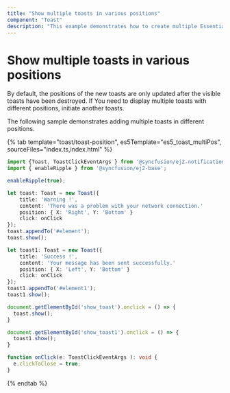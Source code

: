 ```yaml
---
title: "Show multiple toasts in various positions"
component: "Toast"
description: "This example demonstrates how to create multiple Essential JS 2 Toast component in various position on the screen."
---
```


# Show multiple toasts in various positions

By default, the positions of the new toasts are only updated after the visible toasts have been destroyed. If You need to display multiple toasts with different positions, initiate another toasts.

The following sample demonstrates adding multiple toasts in different positions.

{% tab template="toast/toast-position", es5Template="es5_toast_multiPos", sourceFiles="index.ts,index.html"  %}

```typescript
import {Toast, ToastClickEventArgs } from '@syncfusion/ej2-notifications';
import { enableRipple } from '@syncfusion/ej2-base';

enableRipple(true);

let toast: Toast = new Toast({
    title: 'Warning !',
    content: 'There was a problem with your network connection.'
    position: { X: 'Right', Y: 'Bottom' }
    click: onClick
});
toast.appendTo('#element');
toast.show();

let toast1: Toast = new Toast({
    title: 'Success !',
    content: 'Your message has been sent successfully.'
    position: { X: 'Left', Y: 'Bottom' }
    click: onClick
});
toast1.appendTo('#element1');
toast1.show();

document.getElementById('show_toast').onclick = () => {
  toast.show();
}

document.getElementById('show_toast1').onclick = () => {
  toast1.show();
}

function onClick(e: ToastClickEventArgs ): void {
  e.clickToClose = true;
}
```

{% endtab %}